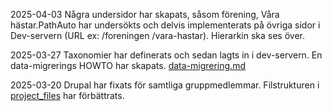 2025-04-03
Några undersidor har skapats, såsom förening, Våra hästar.PathAuto har undersökts och delvis implementerats på övriga sidor i Dev-servern (URL ex: /foreningen  /vara-hastar). Hierarkin ska ses över.

2025-03-27
Taxonomier har definerats och sedan lagts in i dev-servern. En data-migrerings HOWTO har skapats. [data-migrering.md](/documentation/data-migrering.md)

2025-03-20
Drupal har fixats för samtliga gruppmedlemmar. Filstrukturen i [project_files](https://github.com/Melvinchr/shr2025_project_files) har förbättrats.
